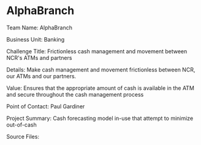 # AlphaBranch

Team Name: AlphaBranch

Business Unit: Banking

Challenge Title: Frictionless cash management and movement between NCR's ATMs and partners

Details:
  Make cash management and movement frictionless between NCR, our ATMs and our partners.
  
  Value: Ensures that the appropriate amount of cash is available in the ATM and secure throughout the cash management process
  
  Point of Contact: Paul Gardiner
  
Project Summary: Cash forecasting model in-use that attempt to minimize out-of-cash

Source Files:
